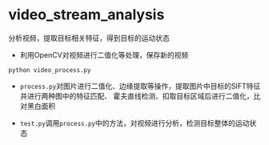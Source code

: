 # video_stream_analysis
分析视频，提取目标相关特征，得到目标的运动状态

- 利用OpenCV对视频进行二值化等处理，保存新的视频

```python video_process.py```

- `process.py`对图片进行二值化、边缘提取等操作，提取图片中目标的SIFT特征并进行两种图中的特征匹配、
  霍夫直线检测、扣取目标区域后进行二值化，比对黑白面积
  
- `test.py`调用`process.py`中的方法，对视频进行分析，检测目标整体的运动状态
